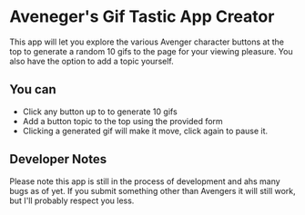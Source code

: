 # Aveneger's Gif Tastic App Creator

This app will let you explore the various Avenger character buttons at the top to generate a random 10 gifs to the page for your viewing pleasure. You also have the option to add a topic yourself.

## You can
- Click any button up to to generate 10 gifs
- Add a button topic to the top using the provided form
- Clicking a generated gif will make it move, click again to pause it.

## Developer Notes
Please note this app is still in the process of development and ahs many bugs as of yet. If you submit something other than Avengers it will still work, but I'll probably respect you less.
